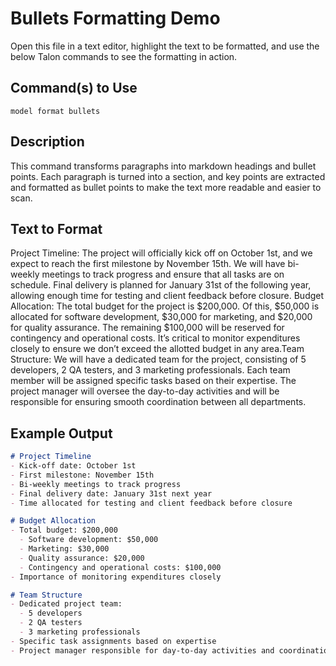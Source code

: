 # Bullets Formatting Demo

Open this file in a text editor, highlight the text to be formatted, and use the below Talon commands to see the formatting in action.


## Command(s) to Use

`model format bullets`

## Description

This command transforms paragraphs into markdown headings and bullet points. Each paragraph is turned into a section, and key points are extracted and formatted as bullet points to make the text more readable and easier to scan.

## Text to Format

Project Timeline: The project will officially kick off on October 1st, and we expect to reach the first milestone by November 15th. We will have bi-weekly meetings to track progress and ensure that all tasks are on schedule. Final delivery is planned for January 31st of the following year, allowing enough time for testing and client feedback before closure. Budget Allocation: The total budget for the project is $200,000. Of this, $50,000 is allocated for software development, $30,000 for marketing, and $20,000 for quality assurance. The remaining $100,000 will be reserved for contingency and operational costs. It’s critical to monitor expenditures closely to ensure we don’t exceed the allotted budget in any area.Team Structure: We will have a dedicated team for the project, consisting of 5 developers, 2 QA testers, and 3 marketing professionals. Each team member will be assigned specific tasks based on their expertise. The project manager will oversee the day-to-day activities and will be responsible for ensuring smooth coordination between all departments.

## Example Output

```markdown
# Project Timeline
- Kick-off date: October 1st
- First milestone: November 15th
- Bi-weekly meetings to track progress
- Final delivery date: January 31st next year
- Time allocated for testing and client feedback before closure

# Budget Allocation
- Total budget: $200,000
  - Software development: $50,000
  - Marketing: $30,000
  - Quality assurance: $20,000
  - Contingency and operational costs: $100,000
- Importance of monitoring expenditures closely

# Team Structure
- Dedicated project team:
  - 5 developers
  - 2 QA testers
  - 3 marketing professionals
- Specific task assignments based on expertise
- Project manager responsible for day-to-day activities and coordination
```
